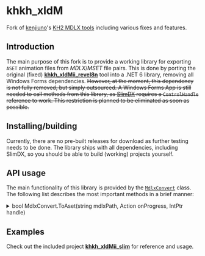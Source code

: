 # khkh_xldM
Fork of [kenjiuno](https://gitlab.com/kenjiuno)'s [KH2 MDLX tools](https://gitlab.com/kenjiuno/khkh_xldM) including various fixes and features.

## Introduction
The main purpose of this fork is to provide a working library for exporting `ASET` animation files from *MDLX*/*MSET* file pairs. This is done by porting the original (fixed) **[khkh_xldMii_revel8n](khkh_xldMii_revel8n)** tool into a .NET 6 library, removing all Windows Forms dependencies. ~~However, at the moment, this dependency is not fully removed, but simply outsourced. A Windows Forms App is still needed to call methods from this library, as [SlimDX](https://github.com/mrvux/SlimDX) requires a `ControlHandle` reference to work. This restriction is planned to be eliminated as soon as possible.~~

## Installing/building
Currently, there are no pre-built releases for download as further testing needs to be done. The library ships with all dependencies, including SlimDX, so you should be able to build (working) projects yourself.

## API usage
The main functionality of this library is provided by the [`MdlxConvert`](mdlx2aset/MdlxConvert.cs) class. The following list describes the most important methods in a brief manner:

<details>
	<summary>
	bool MdlxConvert.ToAset(string mdlxPath, Action<ExportState, ExportStatus> onProgress, IntPtr handle)
	</summary>
	
Converts the MDLX file at the specified path to an ASET file. The method requires a corresponding MSET file in the same directory as the MDLX file.

#### Parameters
- **string mdlxPath**: The path of the MDLX file to convert
- **Action<ExportState, ExportStatus> onProgress**: Callback function for the export progress. The function is called at several states of the export process containing the current state/status information.
- **IntPtr handle** (*optional*): A reference to the handle (hWnd) of the calling window/process (required by SlimDX). Default: the current (invoking) process handle.

#### Returns
`True` if the conversion has been successful.
</details>

## Examples
Check out the included project **[khkh_xldMii_slim](khkh_xldMii_slim)** for reference and usage.